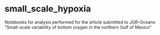 # small_scale_hypoxia
Notebooks for analysis performed for the article submitted to JGR-Oceans
"Small-scale variability of bottom oxygen in the northern Gulf of Mexico"
